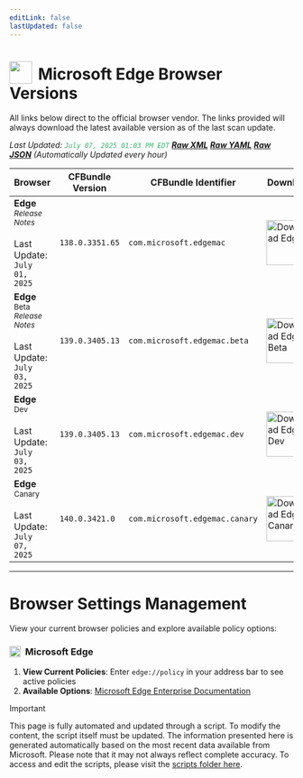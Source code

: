 ```yaml
---
editLink: false
lastUpdated: false
---
```


# <img src="/images/edge.png" style="height: 40px; display: inline-block; margin-right: 4px; vertical-align: text-bottom;"> Microsoft Edge Browser Versions

<span class="extra-small">All links below direct to the official browser vendor. The links provided will always download the latest available version as of the last scan update.</span>

<span class="extra-small">_Last Updated: <code style="color : mediumseagreen">July 07, 2025 01:03 PM EDT</code> [**_Raw XML_**](https://github.com/cocopuff2u/BOFA/blob/main/latest_edge_files/edge_latest_versions.xml) [**_Raw YAML_**](https://github.com/cocopuff2u/BOFA/blob/main/latest_edge_files/edge_latest_versions.yaml) [**_Raw JSON_**](https://github.com/cocopuff2u/BOFA/blob/main/latest_edge_files/edge_latest_versions.json) (Automatically Updated every hour)_</span>

| **Browser** | **CFBundle Version** | **CFBundle Identifier** | **Download** |
|------------|-------------------|---------------------|------------|
| **Edge** <br><a href="https://learn.microsoft.com/en-us/deployedge/microsoft-edge-relnote-stable-channel" style="text-decoration: none;"><small>_Release Notes_</small></a> <br><br>Last Update:<br>`July 01, 2025` | `138.0.3351.65` | `com.microsoft.edgemac` | <a href="https://msedge.sf.dl.delivery.mp.microsoft.com/filestreamingservice/files/84bbc955-86c8-45ec-a520-da2c4026e2e1/MicrosoftEdge-138.0.3351.65.pkg"><img src="/images/edge.png" alt="Download Edge" width="80"></a> |
| **Edge** <sup>Beta</sup> <br><a href="https://learn.microsoft.com/en-us/deployedge/microsoft-edge-relnote-beta-channel" style="text-decoration: none;"><small>_Release Notes_</small></a> <br><br>Last Update:<br>`July 03, 2025` | `139.0.3405.13` | `com.microsoft.edgemac.beta` | <a href="https://msedge.sf.dl.delivery.mp.microsoft.com/filestreamingservice/files/269344fa-2be7-4583-8926-309850dbc2f8/MicrosoftEdgeBeta-139.0.3405.13.pkg"><img src="/images/edge_beta.png" alt="Download Edge Beta" width="80"></a> |
| **Edge** <sup>Dev</sup> <br><br>Last Update:<br>`July 03, 2025` | `139.0.3405.13` | `com.microsoft.edgemac.dev` | <a href="https://msedge.sf.dl.delivery.mp.microsoft.com/filestreamingservice/files/c7b30926-27cc-4921-b305-0d5ce209d35b/MicrosoftEdgeDev-139.0.3405.13.pkg"><img src="/images/edge_dev.png" alt="Download Edge Dev" width="80"></a> |
| **Edge** <sup>Canary</sup> <br><br>Last Update:<br>`July 07, 2025` | `140.0.3421.0` | `com.microsoft.edgemac.canary` | <a href="https://msedge.sf.dl.delivery.mp.microsoft.com/filestreamingservice/files/3f6e1f12-48ea-4757-ba75-b3a989210d95/MicrosoftEdgeCanary-140.0.3421.0.pkg"><img src="/images/edge_canary.png" alt="Download Edge Canary" width="80"></a> |

---

# Browser Settings Management

View your current browser policies and explore available policy options:

### <img src="/images/edge.png" style="height: 20px; display: inline-block; margin-right: 4px; vertical-align: text-bottom;"> Microsoft Edge
1. **View Current Policies**: Enter `edge://policy` in your address bar to see active policies
2. **Available Options**: [Microsoft Edge Enterprise Documentation](https://learn.microsoft.com/en-us/deployedge/microsoft-edge-policies)

> [!IMPORTANT]
> This page is fully automated and updated through a script. To modify the content, the script itself must be updated. The information presented here is generated automatically based on the most recent data available from Microsoft. Please note that it may not always reflect complete accuracy. To access and edit the scripts, please visit the [scripts folder here](https://github.com/cocopuff2u/MOFA_WEBSITE/tree/main/update_readme_scripts).

